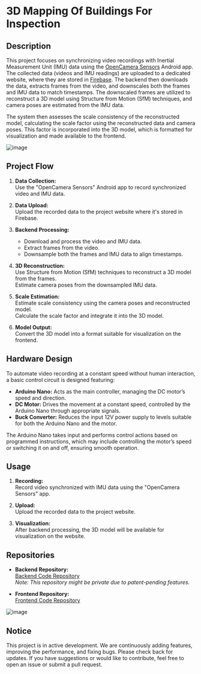 # 3D Mapping Of Buildings For Inspection

## Description
This project focuses on synchronizing video recordings with Inertial Measurement Unit (IMU) data using the [OpenCamera Sensors](https://github.com/prime-slam/OpenCamera-Sensors) Android app. The collected data (videos and IMU readings) are uploaded to a dedicated website, where they are stored in [Firebase](https://firebase.google.com/). The backend then downloads the data, extracts frames from the video, and downscales both the frames and IMU data to match timestamps. The downscaled frames are utilized to reconstruct a 3D model using Structure from Motion (SfM) techniques, and camera poses are estimated from the IMU data.

The system then assesses the scale consistency of the reconstructed model, calculating the scale factor using the reconstructed data and camera poses. This factor is incorporated into the 3D model, which is formatted for visualization and made available to the frontend.

![image](https://miro.medium.com/v2/resize:fit:3840/1*Up2Dqt9zmwohz6GYVbyy1Q.png)

## Project Flow
1. **Data Collection:**  
   Use the "OpenCamera Sensors" Android app to record synchronized video and IMU data.
   
2. **Data Upload:**  
   Upload the recorded data to the project website where it's stored in Firebase.

3. **Backend Processing:**  
   - Download and process the video and IMU data.
   - Extract frames from the video.
   - Downsample both the frames and IMU data to align timestamps.

4. **3D Reconstruction:**  
   Use Structure from Motion (SfM) techniques to reconstruct a 3D model from the frames.  
   Estimate camera poses from the downsampled IMU data.

5. **Scale Estimation:**  
   Estimate scale consistency using the camera poses and reconstructed model.  
   Calculate the scale factor and integrate it into the 3D model.

6. **Model Output:**  
   Convert the 3D model into a format suitable for visualization on the frontend.

## Hardware Design
To automate video recording at a constant speed without human interaction, a basic control circuit is designed featuring:
- **Arduino Nano:** Acts as the main controller, managing the DC motor’s speed and direction.
- **DC Motor:** Drives the movement at a constant speed, controlled by the Arduino Nano through appropriate signals.
- **Buck Converter:** Reduces the input 12V power supply to levels suitable for both the Arduino Nano and the motor.

The Arduino Nano takes input and performs control actions based on programmed instructions, which may include controlling the motor’s speed or switching it on and off, ensuring smooth operation.

## Usage
1. **Recording:**  
   Record video synchronized with IMU data using the "OpenCamera Sensors" app.
   
2. **Upload:**  
   Upload the recorded data to the project website.
   
3. **Visualization:**  
   After backend processing, the 3D model will be available for visualization on the website.

## Repositories
- **Backend Repository:**  
  [Backend Code Repository](https://github.com/Talha-Here/3d-Reconstruction-FYP)  
  *Note: This repository might be private due to patent-pending features.*

- **Frontend Repository:**  
  [Frontend Code Repository](https://github.com/Talha-Here/FYP-3D-Frontend)

![image](https://github.com/user-attachments/assets/9adbc947-6a43-415b-ad5d-e54c7a18d090)


## Notice
This project is in active development. We are continuously adding features, improving the performance, and fixing bugs. Please check back for updates. If you have suggestions or would like to contribute, feel free to open an issue or submit a pull request.

